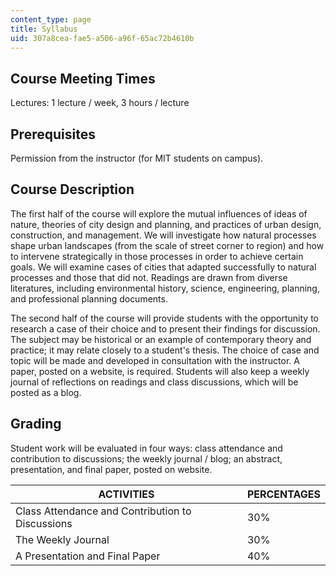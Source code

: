 ```yaml
---
content_type: page
title: Syllabus
uid: 307a8cea-fae5-a506-a96f-65ac72b4610b
---
```


Course Meeting Times
--------------------

Lectures: 1 lecture / week, 3 hours / lecture

Prerequisites
-------------

Permission from the instructor (for MIT students on campus).

Course Description
------------------

The first half of the course will explore the mutual influences of ideas of nature, theories of city design and planning, and practices of urban design, construction, and management. We will investigate how natural processes shape urban landscapes (from the scale of street corner to region) and how to intervene strategically in those processes in order to achieve certain goals. We will examine cases of cities that adapted successfully to natural processes and those that did not. Readings are drawn from diverse literatures, including environmental history, science, engineering, planning, and professional planning documents.

The second half of the course will provide students with the opportunity to research a case of their choice and to present their findings for discussion. The subject may be historical or an example of contemporary theory and practice; it may relate closely to a student's thesis. The choice of case and topic will be made and developed in consultation with the instructor. A paper, posted on a website, is required. Students will also keep a weekly journal of reflections on readings and class discussions, which will be posted as a blog.

Grading
-------

Student work will be evaluated in four ways: class attendance and contribution to discussions; the weekly journal / blog; an abstract, presentation, and final paper, posted on website.

| ACTIVITIES | PERCENTAGES |
| --- | --- |
| Class Attendance and Contribution to Discussions | 30% |
| The Weekly Journal | 30% |
| A Presentation and Final Paper | 40%